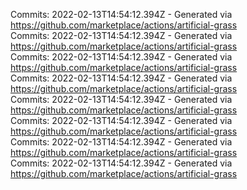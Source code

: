 Commits: 2022-02-13T14:54:12.394Z - Generated via https://github.com/marketplace/actions/artificial-grass
<br>
Commits: 2022-02-13T14:54:12.394Z - Generated via https://github.com/marketplace/actions/artificial-grass
<br>
Commits: 2022-02-13T14:54:12.394Z - Generated via https://github.com/marketplace/actions/artificial-grass
<br>
Commits: 2022-02-13T14:54:12.394Z - Generated via https://github.com/marketplace/actions/artificial-grass
<br>
Commits: 2022-02-13T14:54:12.394Z - Generated via https://github.com/marketplace/actions/artificial-grass
<br>
Commits: 2022-02-13T14:54:12.394Z - Generated via https://github.com/marketplace/actions/artificial-grass
<br>
Commits: 2022-02-13T14:54:12.394Z - Generated via https://github.com/marketplace/actions/artificial-grass
<br>
Commits: 2022-02-13T14:54:12.394Z - Generated via https://github.com/marketplace/actions/artificial-grass
<br>

